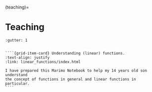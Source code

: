 (teaching)=

# Teaching

`````{grid} 1
:gutter: 1


````{grid-item-card} Understanding (linear) functions.
:text-align: justify
:link: linear_functions/index.html

I have prepared this Marimo Notebook to help my 14 years old son understand
the concept of functions in general and linear functions in particular.
````


`````
